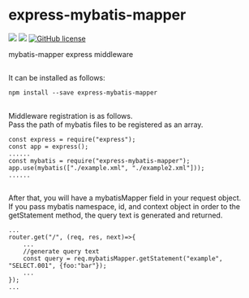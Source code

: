 # express-mybatis-mapper

![](https://img.shields.io/badge/language-Javascript-red) ![](https://img.shields.io/badge/version-0.1.0-brightgreen) [![GitHub license](https://img.shields.io/badge/license-MIT-blue.svg)](https://github.com/myyrakle/express-mybatis-mapper/blob/master/LICENSE)

mybatis-mapper express middleware

##

It can be installed as follows:

```
npm install --save express-mybatis-mapper
```

##

Middleware registration is as follows.  
Pass the path of mybatis files to be registered as an array.

```
const express = require("express");
const app = express();
......
const mybatis = require("express-mybatis-mapper");
app.use(mybatis(["./example.xml", "./example2.xml"]));
......
```

##

After that, you will have a mybatisMapper field in your request object.  
If you pass mybatis namespace, id, and context object in order to the getStatement method, the query text is generated and returned.

```
...
router.get("/", (req, res, next)=>{
    ...
    //generate query text
    const query = req.mybatisMapper.getStatement("example", "SELECT.001", {foo:"bar"});
    ...
});
...
```
